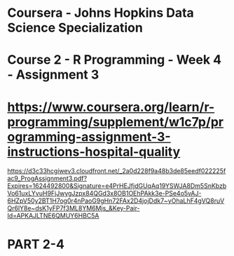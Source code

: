 # Coursera - Johns Hopkins Data Science Specialization
# Course 2 - R Programming - Week 4 - Assignment 3 
# https://www.coursera.org/learn/r-programming/supplement/w1c7p/programming-assignment-3-instructions-hospital-quality

https://d3c33hcgiwev3.cloudfront.net/_2a0d228f9a48b3de85eedf022225fac9_ProgAssignment3.pdf?Expires=1624492800&Signature=e4PrHEJfjdGUqAq19YSWJA8Dm5SnKbzbVo61uxLYvuH9FjJwygJzpx84QGd3x8OB1OEhPAkk3e-PSe4o5vAJ-6HZpV50y2BT1H7og0r4nPaoG9gHn72FAx2D4jojDdk7~yOhaLhF4gVQ8ruVQr6lY8e~dsK1yFP7f3ML8YM6Mjs_&Key-Pair-Id=APKAJLTNE6QMUY6HBC5A

# PART 2-4
